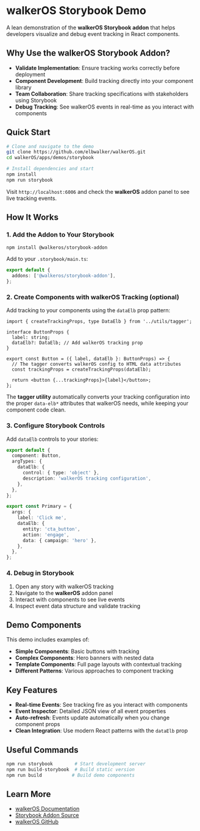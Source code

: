 # walkerOS Storybook Demo

A lean demonstration of the **walkerOS Storybook addon** that helps developers
visualize and debug event tracking in React components.

## Why Use the walkerOS Storybook Addon?

- **Validate Implementation**: Ensure tracking works correctly before deployment
- **Component Development**: Build tracking directly into your component library
- **Team Collaboration**: Share tracking specifications with stakeholders using
  Storybook
- **Debug Tracking**: See walkerOS events in real-time as you interact with
  components

## Quick Start

```bash
# Clone and navigate to the demo
git clone https://github.com/elbwalker/walkerOS.git
cd walkerOS/apps/demos/storybook

# Install dependencies and start
npm install
npm run storybook
```

Visit `http://localhost:6006` and check the **walkerOS** addon panel to see live
tracking events.

## How It Works

### 1. Add the Addon to Your Storybook

```bash
npm install @walkeros/storybook-addon
```

Add to your `.storybook/main.ts`:

```typescript
export default {
  addons: ['@walkeros/storybook-addon'],
};
```

### 2. Create Components with walkerOS Tracking (optional)

Add tracking to your components using the `dataElb` prop pattern:

```tsx
import { createTrackingProps, type DataElb } from '../utils/tagger';

interface ButtonProps {
  label: string;
  dataElb?: DataElb; // Add walkerOS tracking prop
}

export const Button = ({ label, dataElb }: ButtonProps) => {
  // The tagger converts walkerOS config to HTML data attributes
  const trackingProps = createTrackingProps(dataElb);

  return <button {...trackingProps}>{label}</button>;
};
```

The **tagger utility** automatically converts your tracking configuration into
the proper `data-elb*` attributes that walkerOS needs, while keeping your
component code clean.

### 3. Configure Storybook Controls

Add `dataElb` controls to your stories:

```typescript
export default {
  component: Button,
  argTypes: {
    dataElb: {
      control: { type: 'object' },
      description: 'walkerOS tracking configuration',
    },
  },
};

export const Primary = {
  args: {
    label: 'Click me',
    dataElb: {
      entity: 'cta_button',
      action: 'engage',
      data: { campaign: 'hero' },
    },
  },
};
```

### 4. Debug in Storybook

1. Open any story with walkerOS tracking
2. Navigate to the **walkerOS** addon panel
3. Interact with components to see live events
4. Inspect event data structure and validate tracking

## Demo Components

This demo includes examples of:

- **Simple Components**: Basic buttons with tracking
- **Complex Components**: Hero banners with nested data
- **Template Components**: Full page layouts with contextual tracking
- **Different Patterns**: Various approaches to component tracking

## Key Features

- **Real-time Events**: See tracking fire as you interact with components
- **Event Inspector**: Detailed JSON view of all event properties
- **Auto-refresh**: Events update automatically when you change component props
- **Clean Integration**: Use modern React patterns with the `dataElb` prop

## Useful Commands

```bash
npm run storybook        # Start development server
npm run build-storybook  # Build static version
npm run build           # Build demo components
```

## Learn More

- [walkerOS Documentation](https://docs.elbwalker.com)
- [Storybook Addon Source](../../../storybook-addon/)
- [walkerOS GitHub](https://github.com/elbwalker/walkerOS)
